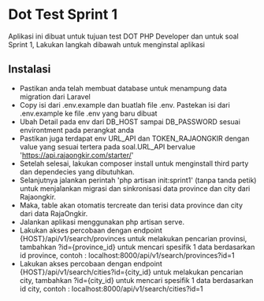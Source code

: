 # Dot Test Sprint 1

Aplikasi ini dibuat untuk tujuan test DOT PHP Developer dan untuk soal Sprint 1, Lakukan langkah dibawah untuk menginstal aplikasi


## Instalasi
- Pastikan anda telah membuat database untuk menampung data migration dari Laravel
- Copy isi dari .env.example dan buatlah file .env. Pastekan isi dari .env.example ke file .env yang baru dibuat
- Ubah Detail pada env dari DB_HOST sampai DB_PASSWORD sesuai environtment pada perangkat anda
- Pastikan juga terdapat env URL_API dan TOKEN_RAJAONGKIR dengan value yang sesuai tertera pada soal.URL_API bervalue 'https://api.rajaongkir.com/starter/'
- Setelah selesai, lakukan composer install untuk menginstall third party dan dependecies yang dibutuhkan.
- Selanjutnya jalankan perintah 'php artisan init:sprint1' (tanpa tanda petik) untuk menjalankan migrasi dan sinkronisasi data province dan city dari Rajaongkir.
- Maka, table akan otomatis tercreate dan terisi data province dan city dari data RajaOngkir.
- Jalankan aplikasi menggunakan php artisan serve.
- Lakukan akses percobaan dengan endpoint {HOST}/api/v1/search/provinces untuk melakukan pencarian provinsi, tambahkan ?id={province_id} untuk mencari spesifik 1 data berdasarkan id province, contoh : localhost:8000/api/v1/search/provinces?id=1
- Lakukan akses percobaan dengan endpoint {HOST}/api/v1/search/cities?id={city_id}  untuk melakukan pencarian city, tambahkan ?id={city_id} untuk mencari spesifik 1 data berdasarkan id city, contoh : localhost:8000/api/v1/search/cities?id=1